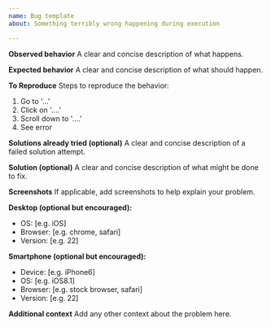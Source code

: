 ```yaml
---
name: Bug template
about: Something terribly wrong happening during execution

---
```


**Observed behavior**
A clear and concise description of what happens.

**Expected behavior**
A clear and concise description of what should happen.

**To Reproduce**
Steps to reproduce the behavior:
1. Go to '...'
2. Click on '....'
3. Scroll down to '....'
4. See error

**Solutions already tried (optional)**
A clear and concise description of a failed solution attempt.

**Solution (optional)**
A clear and concise description of what might be done to fix.

**Screenshots**
If applicable, add screenshots to help explain your problem.

**Desktop (optional but encouraged):**
 - OS: [e.g. iOS]
 - Browser: [e.g. chrome, safari]
 - Version: [e.g. 22]

**Smartphone (optional but encouraged):**
 - Device: [e.g. iPhone6]
 - OS: [e.g. iOS8.1]
 - Browser: [e.g. stock browser, safari]
 - Version: [e.g. 22]

**Additional context**
Add any other context about the problem here.
